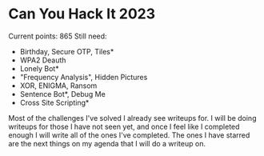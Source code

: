 # Can You Hack It 2023
Current points: 865
Still need:
- Birthday, Secure OTP, Tiles*
- WPA2 Deauth
- Lonely Bot*
- "Frequency Analysis", Hidden Pictures
- XOR, ENIGMA, Ransom
- Sentence Bot*, Debug Me
- Cross Site Scripting*

Most of the challenges I've solved I already see writeups for. I will be doing writeups for those I have not seen yet, and once I feel like I completed enough I will write all of the ones I've completed. The ones I have starred are the next things on my agenda that I will do a writeup on.

